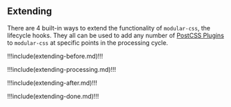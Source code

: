 ## Extending

There are 4 built-in ways to extend the functionality of `modular-css`, the lifecycle hooks. They all can be used to add any number of [PostCSS Plugins](https://github.com/postcss/postcss/blob/main/docs/plugins.md) to `modular-css` at specific points in the processing cycle.

!!!include(extending-before.md)!!!

!!!include(extending-processing.md)!!!

!!!include(extending-after.md)!!!

!!!include(extending-done.md)!!!
